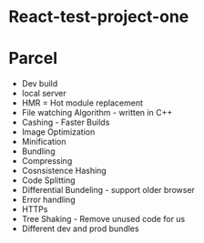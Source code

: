 # React-test-project-one

# Parcel
- Dev build
- local server
- HMR = Hot module replacement
- File watching Algorithm - written in C++
- Cashing - Faster Builds
- Image Optimization
- Minification
- Bundling
- Compressing
- Cosnsistence Hashing
- Code Splitting
- Differential Bundeling - support older browser
- Error handling
- HTTPs
- Tree Shaking - Remove unused code for us
- Different dev and prod bundles
